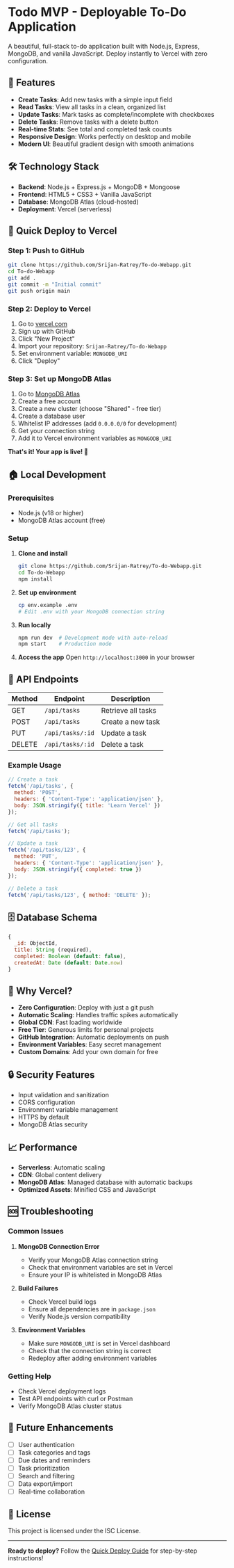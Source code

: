 # Todo MVP - Deployable To-Do Application

A beautiful, full-stack to-do application built with Node.js, Express, MongoDB, and vanilla JavaScript. Deploy instantly to Vercel with zero configuration.

## 🚀 Features

- **Create Tasks**: Add new tasks with a simple input field
- **Read Tasks**: View all tasks in a clean, organized list
- **Update Tasks**: Mark tasks as complete/incomplete with checkboxes
- **Delete Tasks**: Remove tasks with a delete button
- **Real-time Stats**: See total and completed task counts
- **Responsive Design**: Works perfectly on desktop and mobile
- **Modern UI**: Beautiful gradient design with smooth animations

## 🛠️ Technology Stack

- **Backend**: Node.js + Express.js + MongoDB + Mongoose
- **Frontend**: HTML5 + CSS3 + Vanilla JavaScript
- **Database**: MongoDB Atlas (cloud-hosted)
- **Deployment**: Vercel (serverless)

## 🚀 Quick Deploy to Vercel

### Step 1: Push to GitHub
```bash
git clone https://github.com/Srijan-Ratrey/To-do-Webapp.git
cd To-do-Webapp
git add .
git commit -m "Initial commit"
git push origin main
```

### Step 2: Deploy to Vercel
1. Go to [vercel.com](https://vercel.com)
2. Sign up with GitHub
3. Click "New Project"
4. Import your repository: `Srijan-Ratrey/To-do-Webapp`
5. Set environment variable: `MONGODB_URI`
6. Click "Deploy"

### Step 3: Set up MongoDB Atlas
1. Go to [MongoDB Atlas](https://www.mongodb.com/atlas)
2. Create a free account
3. Create a new cluster (choose "Shared" - free tier)
4. Create a database user
5. Whitelist IP addresses (add `0.0.0.0/0` for development)
6. Get your connection string
7. Add it to Vercel environment variables as `MONGODB_URI`

**That's it! Your app is live! 🎉**

## 🏠 Local Development

### Prerequisites
- Node.js (v18 or higher)
- MongoDB Atlas account (free)

### Setup
1. **Clone and install**
   ```bash
   git clone https://github.com/Srijan-Ratrey/To-do-Webapp.git
   cd To-do-Webapp
   npm install
   ```

2. **Set up environment**
   ```bash
   cp env.example .env
   # Edit .env with your MongoDB connection string
   ```

3. **Run locally**
   ```bash
   npm run dev  # Development mode with auto-reload
   npm start    # Production mode
   ```

4. **Access the app**
   Open `http://localhost:3000` in your browser

## 🔧 API Endpoints

| Method | Endpoint | Description |
|--------|----------|-------------|
| GET | `/api/tasks` | Retrieve all tasks |
| POST | `/api/tasks` | Create a new task |
| PUT | `/api/tasks/:id` | Update a task |
| DELETE | `/api/tasks/:id` | Delete a task |

### Example Usage
```javascript
// Create a task
fetch('/api/tasks', {
  method: 'POST',
  headers: { 'Content-Type': 'application/json' },
  body: JSON.stringify({ title: 'Learn Vercel' })
});

// Get all tasks
fetch('/api/tasks');

// Update a task
fetch('/api/tasks/123', {
  method: 'PUT',
  headers: { 'Content-Type': 'application/json' },
  body: JSON.stringify({ completed: true })
});

// Delete a task
fetch('/api/tasks/123', { method: 'DELETE' });
```

## 🗄️ Database Schema

```javascript
{
  _id: ObjectId,
  title: String (required),
  completed: Boolean (default: false),
  createdAt: Date (default: Date.now)
}
```

## 🚀 Why Vercel?

- **Zero Configuration**: Deploy with just a git push
- **Automatic Scaling**: Handles traffic spikes automatically
- **Global CDN**: Fast loading worldwide
- **Free Tier**: Generous limits for personal projects
- **GitHub Integration**: Automatic deployments on push
- **Environment Variables**: Easy secret management
- **Custom Domains**: Add your own domain for free

## 🔒 Security Features

- Input validation and sanitization
- CORS configuration
- Environment variable management
- HTTPS by default
- MongoDB Atlas security

## 📈 Performance

- **Serverless**: Automatic scaling
- **CDN**: Global content delivery
- **MongoDB Atlas**: Managed database with automatic backups
- **Optimized Assets**: Minified CSS and JavaScript

## 🆘 Troubleshooting

### Common Issues

1. **MongoDB Connection Error**
   - Verify your MongoDB Atlas connection string
   - Check that environment variables are set in Vercel
   - Ensure your IP is whitelisted in MongoDB Atlas

2. **Build Failures**
   - Check Vercel build logs
   - Ensure all dependencies are in `package.json`
   - Verify Node.js version compatibility

3. **Environment Variables**
   - Make sure `MONGODB_URI` is set in Vercel dashboard
   - Check that the connection string is correct
   - Redeploy after adding environment variables

### Getting Help
- Check Vercel deployment logs
- Test API endpoints with curl or Postman
- Verify MongoDB Atlas cluster status

## 🎯 Future Enhancements

- [ ] User authentication
- [ ] Task categories and tags
- [ ] Due dates and reminders
- [ ] Task prioritization
- [ ] Search and filtering
- [ ] Data export/import
- [ ] Real-time collaboration

## 📄 License

This project is licensed under the ISC License.

---

**Ready to deploy?** Follow the [Quick Deploy Guide](QUICK-DEPLOY.md) for step-by-step instructions!